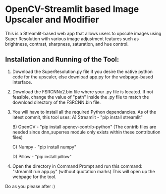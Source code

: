 # OpenCV-Streamlit based Image Upscaler and Modifier
This is a Streamlit-based web app that allows users to upscale images using Super Resolution with various image adjustment features such as brightness, contrast, sharpness, saturation, and hue control.

## Installation and Running of the Tool:
1. Download the SuperResolution.py file if you desire the native python code for the upscaler, else download app.py for the webpage-based
interface.
2. Download the FSRCNNx2.bin file where your .py file is located. If not feasible, change the value of "path" inside the .py file to match 
the download directory of the FSRCNN.bin file.
3. You will have to install all the required Python dependancies. As of the latest commit, this tool uses:
	A) Streamlit - "pip install streamlit"

	B) OpenCV - "pip install opencv-contrib-python"	(The contrib files are needed since dnn_superres module only exists within these contribution files)

	C) Numpy - "pip install numpy"

	D) Pillow - "pip install pillow"

5. Open the directory in Command Prompt and run this command: "streamlit run app.py" (without quotation marks)
This will open up the webpage for the tool. 

Do as you please after :)
